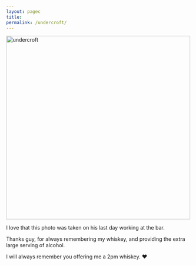```yaml
---
layout: pagec
title: 
permalink: /undercroft/
---
```


<img src="{{site.baseurl}}/assets/images/university_buildings/oxford/undercroft.jpg" alt="undercroft" width="500"/><br/>
<p> I love that this photo was taken on his last day working at the bar.</p>
<p> Thanks guy, for always remembering my whiskey, and providing the extra large serving of alcohol. </p>
<p> I will always remember you offering me a 2pm whiskey. &#10084;&#65039; </p>	